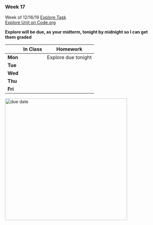<meta http-equiv="refresh" content="300"/>

### Week 17  
Week of 12/16/19 [Explore Task](/ap/units/pt/explore)  
[Explore Unit on Code.org](https://studio.code.org/s/csp-explore-2019?section_id=2525239)

**Explore will be due, as your midterm, tonight by midnight so I can get them graded**

  |       |In Class               |Homework   |
  |-------|---------              |---------  |
  |**Mon**| |Explore due tonight|
  |**Tue**| ||
  |**Wed**| ||
  |**Thu**| ||
  |**Fri**| ||

<img src="http://myimages.bravenet.com/512/233/51/WarningxDuexDatesxArexCloserxThanxTheyxAppear.jpg" alt="due date" height="400">